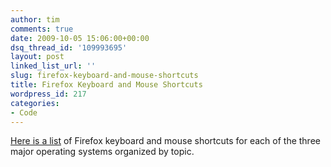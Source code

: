 ```yaml
---
author: tim
comments: true
date: 2009-10-05 15:06:00+00:00
dsq_thread_id: '109993695'
layout: post
linked_list_url: ''
slug: firefox-keyboard-and-mouse-shortcuts
title: Firefox Keyboard and Mouse Shortcuts
wordpress_id: 217
categories:
- Code
---
```


[Here is a list](http://www.mouserunner.com/FF_Shortcuts1Printable.html) of
Firefox keyboard and mouse shortcuts for each of the three major operating
systems organized by topic.

